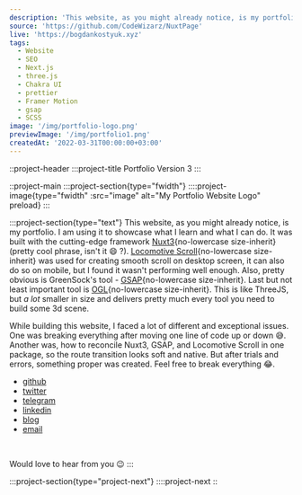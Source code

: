 ```yaml
---
description: 'This website, as you might already notice, is my portfolio. I am using it to showcase what I learn and what I can do. It was built with the cutting-edge framework Nuxt'
source: 'https://github.com/CodeWizarz/NuxtPage'
live: 'https://bogdankostyuk.xyz'
tags:
  - Website
  - SEO
  - Next.js
  - three.js
  - Chakra UI
  - prettier
  - Framer Motion
  - gsap
  - SCSS
image: '/img/portfolio-logo.png'
previewImage: '/img/portfolio1.png'
createdAt: '2022-03-31T00:00:00+03:00'
---
```


::project-header
:::project-title
Portfolio Version 3
:::

<!-- #source
[source](https://github.com/logotip4ik/portfolio)
:: -->

::project-main
:::project-section{type="fwidth"}
::::project-image{type="fwidth" :src="image" alt="My Portfolio Website Logo" preload}
:::

:::project-section{type="text"}
This website, as you might already notice, is my portfolio. I am using it to showcase what I learn and what I can do. It was built with the cutting-edge framework [Nuxt3](https://v3.nuxtjs.org){no-lowercase size-inherit} (pretty cool phrase, isn't it :smile: ?). [Locomotive Scroll](https://locomotivemtl.github.io/locomotive-scroll/){no-lowercase size-inherit} was used for creating smooth scroll on desktop screen, it can also do so on mobile, but I found it wasn't performing well enough. Also, pretty obvious is GreenSock's tool - [GSAP](https://greensock.com/gsap/){no-lowercase size-inherit}. Last but not least important tool is [OGL](https://github.com/oframe/ogl){no-lowercase size-inherit}. This is like ThreeJS, but _a lot_ smaller in size and delivers pretty much every tool you need to build some 3d scene.

While building this website, I faced a lot of different and exceptional issues. One was breaking everything after moving one line of code up or down :sweat_smile:. Another was, how to reconcile Nuxt3, GSAP, and Locomotive Scroll in one package, so the route transition looks soft and native. But after trials and errors, something proper was created. Feel free to break everything :joy:.

- [github](https://github.com/CodeWizarz)
- [twitter](https://twitter.com/wizzcode)
- [telegram](https://t.me/defuite)
- [linkedin](#)
- [blog](#)
- [email](mailto:dveloperbobby@gmail.com)

<br />

Would love to hear from you :wink:
:::

:::project-section{type="project-next"}
::::project-next
::

